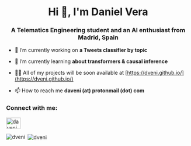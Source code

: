 <h1 align="center">Hi 👋, I'm Daniel Vera</h1>
<h3 align="center">A Telematics Engineering student and an AI enthusiast from Madrid, Spain</h3>

- 🔭 I’m currently working on **a Tweets classifier by topic**

- 🌱 I’m currently learning **about transformers & causal inference**

- 👨‍💻 All of my projects will be soon available at [https://dveni.github.io/](https://dveni.github.io/)

- 📫 How to reach me **daveni (at) protonmail (dot) com**

<h3 align="left">Connect with me:</h3>
<p align="left">
<a href="https://twitter.com/daveni_" target="blank"><img align="center" src="https://cdn.jsdelivr.net/npm/simple-icons@3.0.1/icons/twitter.svg" alt="daveni_" height="30" width="40" /></a>
</p>


<p><img align="left" src="https://github-readme-stats.vercel.app/api/top-langs?username=dveni&show_icons=true&locale=en&layout=compact" alt="dveni" /></p>

<p>&nbsp;<img align="center" src="https://github-readme-stats.vercel.app/api?username=dveni&show_icons=true&locale=en" alt="dveni" /></p>
